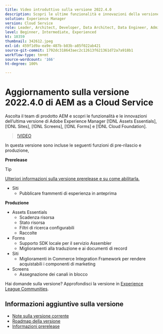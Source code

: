 ```yaml
---
title: Video introduttivo sulla versione 2022.4.0
description: Scopri le ultime funzionalità e innovazioni della versione 2022-4-0 di Adobe Experience Manager  [!DNL Assets Essentials], [!DNL Sites], [!DNL Screens], [!DNL Forms]  e  [!DNL Cloud Foundation].
solution: Experience Manager
version: Cloud Service
role: Leader, Architect, Developer, Data Architect, Data Engineer, Admin, User
level: Beginner, Intermediate, Experienced
kt: 10359
thumbnail: 342612.jpeg
exl-id: 459f1d9a-ea9e-487b-b83b-a85f022ab421
source-git-commit: 1792dc318643aec2c12613f621361d72a7a918b1
workflow-type: tm+mt
source-wordcount: '166'
ht-degree: 100%

---
```


# Aggiornamento sulla versione 2022.4.0 di AEM as a Cloud Service

Ascolta il team di prodotto AEM e scopri le funzionalità e le innovazioni dell’ultima versione di Adobe Experience Manager [!DNL Assets Essentials], [!DNL Sites], [!DNL Screens], [!DNL Forms] e [!DNL Cloud Foundation].

>[!VIDEO](https://video.tv.adobe.com/v/342612/?quality=12&learn=on)

In questa versione sono incluse le seguenti funzioni di pre-rilascio e produzione,

**Prerelease**

>[!TIP]
>
>[Ulteriori informazioni sulla versione prerelease e su come abilitarla.](https://experienceleague.adobe.com/docs/experience-manager-cloud-service/content/release-notes/prerelease.html?lang=it)

* Siti
   * Pubblicare frammenti di esperienza in anteprima

**Produzione**

* Assets Essentials
   * Scadenza risorsa
   * Stato risorsa
   * Filtri di ricerca configurabili
   * Raccolte
* Forms
   * Supporto SDK locale per il servizio Assembler
   * Miglioramenti alla traduzione e ai documenti di record
* Siti
   * Miglioramenti in Commerce Integration Framework per rendere acquistabili i componenti di marketing
* Screens
   * Assegnazione dei canali in blocco

Hai domande sulla versione?  Approfondisci la versione in [Experience League Communities](https://adobe.ly/3LO0gOo).

## Informazioni aggiuntive sulla versione

* [Note sulla versione corrente](https://experienceleague.adobe.com/docs/experience-manager-cloud-service/content/release-notes/home.html?lang=it)
* [Roadmap della versione](https://experienceleague.adobe.com/docs/experience-manager-release-information/aem-release-updates/update-releases-roadmap.html?lang=it)
* [Informazioni prerelease](https://experienceleague.adobe.com/docs/experience-manager-cloud-service/content/release-notes/prerelease.html?lang=it)

